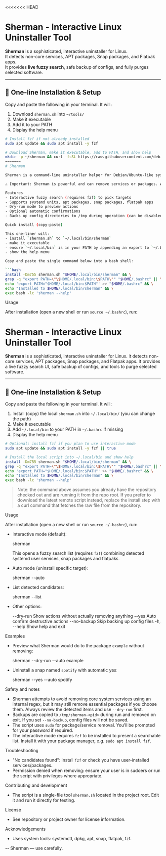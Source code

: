 <<<<<<< HEAD
# Sherman - Interactive Linux Uninstaller Tool

**Sherman** is a sophisticated, interactive uninstaller for Linux.  
It detects non-core services, APT packages, Snap packages, and Flatpak apps.  
It provides **live fuzzy search**, safe backup of configs, and fully purges selected software.

---

## 🚀 One-line Installation & Setup

Copy and paste the following in your terminal. It will:

1. Download `sherman.sh` into `~/tools/`
2. Make it executable
3. Add it to your PATH
4. Display the help menu

```bash
# Install fzf if not already installed
sudo apt update && sudo apt install -y fzf

# Download Sherman, make it executable, add to PATH, and show help
mkdir -p ~/sherman && curl -fsSL https://raw.githubusercontent.com/debiddr5777/sherman/main/sherman.sh -o ~/tools/sherman.sh && chmod +x ~/tools/sherman.sh && echo 'export PATH=$PATH:~/tools' >> ~/.bashrc && source ~/.bashrc && sherman.sh --help
=======
# Sherman

Sherman is a command-line uninstaller helper for Debian/Ubuntu-like systems. It helps you find and remove user-installed services, snaps, flatpaks, and packages using a fuzzy search UI (fzf) or in auto mode. It tries to stop/disable systemd units, remove packages (apt/snap/flatpak), and back up common config locations before removal.

⚠️ Important: Sherman is powerful and can remove services or packages. Always preview with --dry-run and read the Safety notes below before using it.

Features
- Interactive fuzzy search (requires fzf) to pick targets
- Supports systemd units, apt packages, snap packages, flatpak apps
- Dry-run mode to preview actions
- Optional automatic confirmations
- Backs up config directories to /tmp during operation (can be disabled)

Quick install (copy-paste)

This one-liner will:
- install `sherman.sh` to `~/.local/bin/sherman`
- make it executable
- ensure `~/.local/bin` is in your PATH by appending an export to `~/.bashrc` if missing
- show the help menu

Copy and paste the single command below into a bash shell:

```bash
install -Dm755 sherman.sh "$HOME/.local/bin/sherman" && \
grep -q "export PATH=\"\$HOME/.local/bin:\$PATH\"" "$HOME/.bashrc" || \
echo 'export PATH="$HOME/.local/bin:$PATH"' >> "$HOME/.bashrc" && \
echo "Installed to $HOME/.local/bin/sherman" && \
exec bash -lc 'sherman --help'
```

Usage

After installation (open a new shell or run `source ~/.bashrc`), run:

# Sherman - Interactive Linux Uninstaller Tool

**Sherman** is a sophisticated, interactive uninstaller for Linux.
It detects non-core services, APT packages, Snap packages, and Flatpak apps.
It provides a live fuzzy search UI, safe backup of configs, and tools to purge selected software.

---

## 🚀 One-line Installation & Setup

Copy and paste the following in your terminal. It will:

1. Install (copy) the local `sherman.sh` into `~/.local/bin/` (you can change the path)
2. Make it executable
3. Add `~/.local/bin` to your PATH in `~/.bashrc` if missing
4. Display the help menu

```bash
# Optional: install fzf if you plan to use interactive mode
sudo apt update && sudo apt install -y fzf || true

# Install the local script into ~/.local/bin and show help
install -Dm755 sherman.sh "$HOME/.local/bin/sherman" && \
grep -q "export PATH=\"\$HOME/.local/bin:\$PATH\"" "$HOME/.bashrc" || \
echo 'export PATH="$HOME/.local/bin:$PATH"' >> "$HOME/.bashrc" && \
echo "Installed to $HOME/.local/bin/sherman" && \
exec bash -lc 'sherman --help'
```

> Note: the command above assumes you already have the repository checked out and are running it from the repo root. If you prefer to download the latest remote script instead, replace the install step with a curl command that fetches the raw file from the repository.

Usage

After installation (open a new shell or run `source ~/.bashrc`), run:

- Interactive mode (default):

  sherman

  This opens a fuzzy search list (requires `fzf`) combining detected systemd user services, snap packages and flatpaks.

- Auto mode (uninstall specific target):

  sherman --auto <target>

- List detected candidates:

  sherman --list

- Other options:

  --dry-run    Show actions without actually removing anything
  --yes        Auto confirm destructive actions
  --no-backup  Skip backing up config files
  -h, --help   Show help and exit

Examples

- Preview what Sherman would do to the package `example` without removing:

  sherman --dry-run --auto example

- Uninstall a snap named `spotify` with automatic yes:

  sherman --yes --auto spotify

Safety and notes
- Sherman attempts to avoid removing core system services using an internal regex, but it may still remove essential packages if you choose them. Always review the detected items and use `--dry-run` first.
- Backups are copied to `/tmp/sherman-<pid>` during run and removed on exit. If you set `--no-backup`, config files will not be saved.
- The script uses `sudo` for package/service removal. You'll be prompted for your password if required.
- The interactive mode requires `fzf` to be installed to present a searchable list. Install it with your package manager, e.g. `sudo apt install fzf`.

Troubleshooting
- "No candidates found": install `fzf` or check you have user-installed services/packages.
- Permission denied when removing: ensure your user is in sudoers or run the script with privileges where appropriate.

Contributing and development
- The script is a single-file tool `sherman.sh` located in the project root. Edit it and run it directly for testing.

License
- See repository or project owner for license information.

Acknowledgements
- Uses system tools: systemctl, dpkg, apt, snap, flatpak, fzf.

--
Sherman — use carefully.
